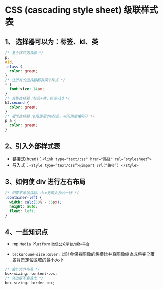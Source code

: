 # CSS (cascading style sheet) 级联样式表

## 1、 选择器可以为：标签、id、类

```css
/* 复合样式选择器 */
p,
#id,
.class {
  color: green;
}
/* 让所有的选择器都有某个样式 */
* {
  font-size: 14px;
}
/* 交集选择器：标签+类、标签+id */
h3.second {
  color: green;
}
/* 后代选择器：p段落里的a标签，中间用空格隔开 */
p a {
  color: green;
}
```

## 2、引入外部样式表

- 链接式(head)：`<link type="text/css" href="路径" rel=“stylesheet”>`
- 导入式：`<style type=”text/css”>@import url(“路径”) </style>`

## 3、如何使 div 进行左右布局

```css
/* 如果不添加浮动，div元素会独占一行 */
.container-left {
  width: calc(50% - 35px);
  height: auto;
  float: left;
}
```

## 4、一些知识点

- mp `Media Platform` `微信公众平台/媒体平台`

- `background-size:cover;` 此时会保持图像的纵横比并将图像缩放成将完全覆盖背景定位区域的最小大小

```css
/* 会扩大外布局 */
box-sizing: content-box;
/* 外边框不会变化 */
box-sizing: border-box;
```
